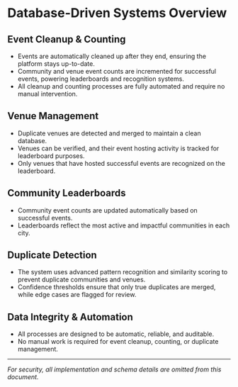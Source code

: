 # Database-Driven Systems Overview

## Event Cleanup & Counting
- Events are automatically cleaned up after they end, ensuring the platform stays up-to-date.
- Community and venue event counts are incremented for successful events, powering leaderboards and recognition systems.
- All cleanup and counting processes are fully automated and require no manual intervention.

## Venue Management
- Duplicate venues are detected and merged to maintain a clean database.
- Venues can be verified, and their event hosting activity is tracked for leaderboard purposes.
- Only venues that have hosted successful events are recognized on the leaderboard.

## Community Leaderboards
- Community event counts are updated automatically based on successful events.
- Leaderboards reflect the most active and impactful communities in each city.

## Duplicate Detection
- The system uses advanced pattern recognition and similarity scoring to prevent duplicate communities and venues.
- Confidence thresholds ensure that only true duplicates are merged, while edge cases are flagged for review.

## Data Integrity & Automation
- All processes are designed to be automatic, reliable, and auditable.
- No manual work is required for event cleanup, counting, or duplicate management.

---
*For security, all implementation and schema details are omitted from this document.*
